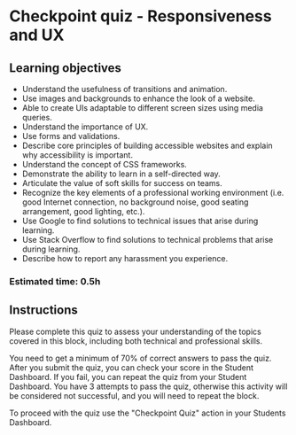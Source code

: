 # Checkpoint quiz - Responsiveness and UX

## Learning objectives
- Understand the usefulness of transitions and animation.
- Use images and backgrounds to enhance the look of a website.
- Able to create UIs adaptable to different screen sizes using media queries.
- Understand the importance of UX.
- Use forms and validations.
- Describe core principles of building accessible websites and explain why accessibility is important.
- Understand the concept of CSS frameworks.
- Demonstrate the ability to learn in a self-directed way.
- Articulate the value of soft skills for success on teams.
- Recognize the key elements of a professional working environment (i.e. good Internet connection, no background noise, good seating arrangement, good lighting, etc.).
- Use Google to find solutions to technical issues that arise during learning.
- Use Stack Overflow to find solutions to technical problems that arise during learning.
- Describe how to report any harassment you experience.

### Estimated time: 0.5h

## Instructions

Please complete this quiz to assess your understanding of the topics covered in this block, including both technical and professional skills.

You need to get a minimum of 70% of correct answers to pass the quiz. After you submit the quiz, you can check your score in the Student Dashboard. If you fail, you can repeat the quiz from your Student Dashboard. You have 3 attempts to pass the quiz, otherwise this activity will be considered not successful, and you will need to repeat the block.

To proceed with the quiz use the "Checkpoint Quiz" action in your Students Dashboard. 

